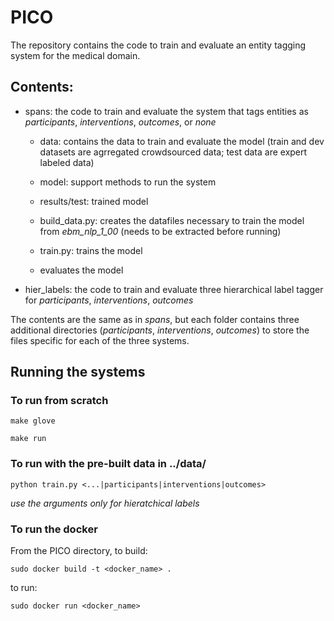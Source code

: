 # PICO

The repository contains the code to train and evaluate an entity tagging system for the medical domain. 

## Contents:

* spans: the code to train and evaluate the system that tags entities as _participants_, _interventions_, _outcomes_, or _none_

  * data: contains the data to train and evaluate the model (train and dev datasets are agrregated crowdsourced data; test data are expert labeled data)
  
  * model: support methods to run the system
  
  * results/test: trained model
  
  * build_data.py: creates the datafiles necessary to train the model from _ebm_nlp_1_00_ (needs to be extracted before running)
  
  * train.py: trains the model
  
  * evaluates the model
 
* hier_labels: the code to train and evaluate three hierarchical label tagger for _participants_, _interventions_, _outcomes_

The contents are the same as in _spans_, but each folder contains three additional directories (_participants_, _interventions_, _outcomes_) to store the files specific for each of the three systems.


## Running the systems

### To run from scratch 

```
make glove 
```
```
make run
```

### To run with the pre-built data in ../data/

```
python train.py <...|participants|interventions|outcomes> 
```
*use the arguments only for hieratchical labels*

### To run the docker

From the PICO directory, to build:

```
sudo docker build -t <docker_name> .
```
to run: 
```
sudo docker run <docker_name>
```
